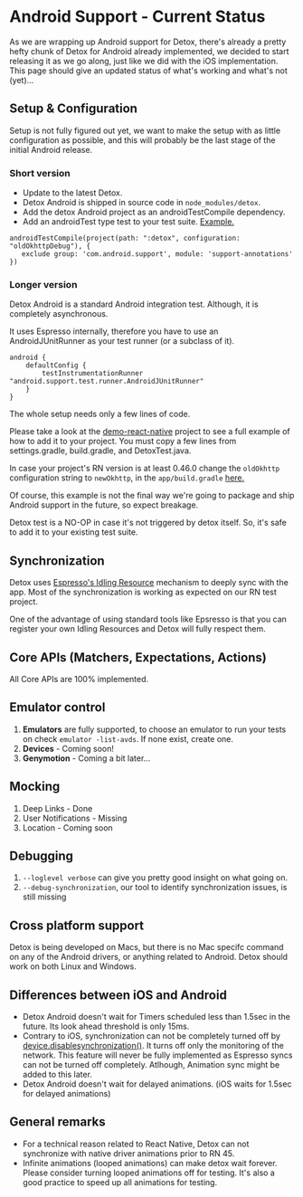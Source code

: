 # Android Support - Current Status

As we are wrapping up Android support for Detox, there's already a pretty hefty chunk of Detox for Android already implemented, we decided to start releasing it as we go along, just like we did with the iOS implementation.
This page should give an updated status of what's working and what's not (yet)...


## Setup & Configuration
Setup is not fully figured out yet, we want to make the setup with as little configuration as possible, and this will probably be the last stage of the initial Android release.

### Short version
- Update to the latest Detox.
- Detox Android is shipped in source code in `node_modules/detox`.
- Add the detox Android project as an androidTestCompile dependency.
- Add an androidTest type test to your test suite. [Example.](../examples/demo-react-native/android/app/src/androidTest/java/com/example/DetoxTest.java)

```
androidTestCompile(project(path: ":detox", configuration: "oldOkhttpDebug"), {
   exclude group: 'com.android.support', module: 'support-annotations'
})
```

### Longer version

Detox Android is a standard Android integration test. Although, it is completely asynchronous.

It uses Espresso internally, therefore you have to use an AndroidJUnitRunner as your test runner (or a subclass of it).

```
android {
    defaultConfig {
        testInstrumentationRunner "android.support.test.runner.AndroidJUnitRunner"
    }
}
```

The whole setup needs only a few lines of code.

Please take a look at the [demo-react-native](../examples/demo-react-native) project to see a full example of how to add it to your project.
You must copy a few lines from settings.gradle, build.gradle, and DetoxTest.java.

In case your project's RN version is at least 0.46.0 change the `oldOkhttp` configuration string to `newOkhttp`, in the `app/build.gradle` [here.](../examples/demo-react-native/android/app/build.gradle#L65)

Of course, this example is not the final way we're going to package and ship Android support in the future, so expect breakage.

Detox test is a NO-OP in case it's not triggered by detox itself. So, it's safe to add it to your existing test suite.

## Synchronization
Detox uses [Espresso's Idling Resource](https://developer.android.com/training/testing/espresso/idling-resource.html) mechanism to deeply sync with the app.
Most of the synchronization is working as expected on our RN test project.

One of the advantage of using standard tools like Epsresso is that you can register your own Idling Resources and Detox will fully respect them.

## Core APIs (Matchers, Expectations, Actions)
All Core APIs are 100% implemented.

## Emulator control
1. **Emulators** are fully supported, to choose an emulator to run your tests on check `emulator -list-avds`. If none exist, create one.
2. **Devices** - Coming soon!
3. **Genymotion** -  Coming a bit later...

## Mocking
1. Deep Links - Done
2. User Notifications - Missing
3. Location - Coming soon

## Debugging
1. `--loglevel verbose` can give you pretty good insight on what going on.
2. `--debug-synchronization`, our tool to identify synchronization issues, is still missing

## Cross platform support
Detox is being developed on Macs, but there is no Mac specifc command on any of the Android drivers, or anything related to Android. Detox should work on both Linux and Windows.

## Differences between iOS and Android
- Detox Android doesn't wait for Timers scheduled less than 1.5sec in the future. Its look ahead threshold is only 15ms.
- Contrary to iOS, synchronization can not be completely turned off by [device.disablesynchronization()](https://github.com/wix/detox/blob/master/docs/APIRef.DeviceObjectAPI.md#devicedisablesynchronization). It turns off only the monitoring of the network. This feature will never be fully implemented as Espresso syncs can not be turned off completely. Atlhough, Animation sync might be added to this later.
- Detox Android doesn't wait for delayed animations. (iOS waits for 1.5sec for delayed animations)

## General remarks
- For a technical reason related to React Native, Detox can not synchronize with native driver animations prior to RN 45.
- Infinite animations (looped animations) can make detox wait forever. Please consider turning looped animations off for testing. It's also a good practice to speed up all animations for testing.
